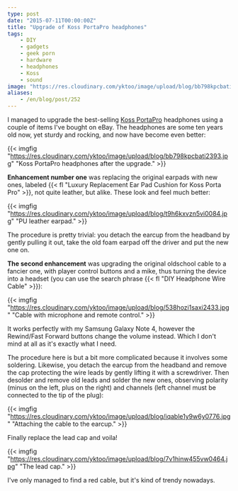 ```yaml
---
type: post
date: "2015-07-11T00:00:00Z"
title: "Upgrade of Koss PortaPro headphones"
tags:
    - DIY
    - gadgets
    - geek porn
    - hardware
    - headphones
    - Koss
    - sound
image: "https://res.cloudinary.com/yktoo/image/upload/blog/bb798kpcbati2393.jpg"
aliases:
    - /en/blog/post/252
---
```


I managed to upgrade the best-selling [Koss PortaPro](http://www.koss.com/en/products/headphones/on-ear-headphones/PortaPro__Porta_Pro_On_Ear_Headphone) headphones using a couple of items I've bought on eBay. The headphones are some ten years old now, yet sturdy and rocking, and now have become even better:

{{< imgfig "https://res.cloudinary.com/yktoo/image/upload/blog/bb798kpcbati2393.jpg" "Koss PortaPro headphones after the upgrade." >}}

<!--more-->

**Enhancement number one** was replacing the original earpads with new ones, labeled {{< fl "Luxury Replacement Ear Pad Cushion for Koss Porta Pro" >}}, not quite leather, but alike. These look and feel much better:

{{< imgfig "https://res.cloudinary.com/yktoo/image/upload/blog/t9h6kxvzn5vi0084.jpg" "PU leather earpad." >}}

The procedure is pretty trivial: you detach the earcup from the headband by gently pulling it out, take the old foam earpad off the driver and put the new one on.

**The second enhancement** was upgrading the original oldschool cable to a fancier one, with player control buttons and a mike, thus turning the device into a headset (you can use the search phrase {{< fl "DIY Headphone Wire Cable" >}}):

{{< imgfig "https://res.cloudinary.com/yktoo/image/upload/blog/538hozi1saxi2433.jpg" "Cable with microphone and remote control." >}}

It works perfectly with my Samsung Galaxy Note 4, however the Rewind/Fast Forward buttons change the volume instead. Which I don't mind at all as it's exactly what I need.

The procedure here is but a bit more complicated because it involves some soldering. Likewise, you detach the earcup from the headband and remove the cap protecting the wire leads by gently lifting it with a screwdriver. Then desolder and remove old leads and solder the new ones, observing polarity (minus on the left, plus on the right) and channels (left channel must be connected to the tip of the plug):

{{< imgfig "https://res.cloudinary.com/yktoo/image/upload/blog/iqable1y9w6y0776.jpg" "Attaching the cable to the earcup." >}}

Finally replace the lead cap and voila!

{{< imgfig "https://res.cloudinary.com/yktoo/image/upload/blog/7v1hinw455vw0464.jpg" "The lead cap." >}}

I've only managed to find a red cable, but it's kind of trendy nowadays.
